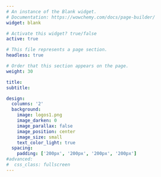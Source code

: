 ```yaml
---
# An instance of the Blank widget.
# Documentation: https://wowchemy.com/docs/page-builder/
widget: blank

# Activate this widget? true/false
active: true

# This file represents a page section.
headless: true

# Order that this section appears on the page.
weight: 30

title:
subtitle:

design:
  columns: '2'
  background:
    image: logos1.png
    image_darken: 0
    image_parallax: false
    image_position: center
    image_size: small
    text_color_light: true
  spacing:
    padding: ['200px', '200px', '200px', '200px']
#advanced:
#  css_class: fullscreen
---
```

